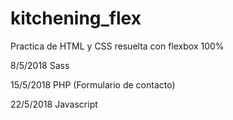 # kitchening_flex
Practica de HTML y CSS resuelta con flexbox 100%

8/5/2018
Sass

15/5/2018
PHP (Formulario de contacto)

22/5/2018
Javascript